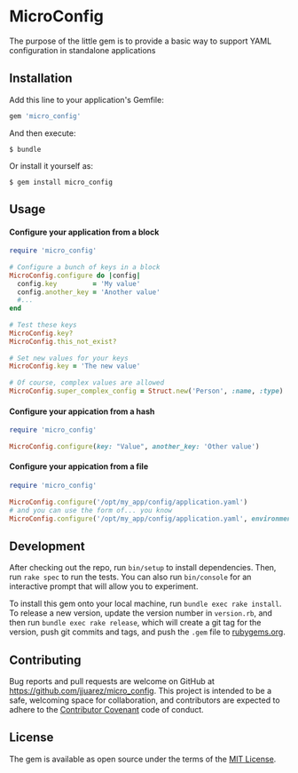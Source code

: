 # MicroConfig

The purpose of the little gem is to provide a basic way to support YAML configuration in standalone applications

## Installation

Add this line to your application's Gemfile:

```ruby
gem 'micro_config'
```

And then execute:

    $ bundle

Or install it yourself as:

    $ gem install micro_config

## Usage

#### Configure your application from a block
```ruby
require 'micro_config'
	
# Configure a bunch of keys in a block
MicroConfig.configure do |config|
  config.key         = 'My value'
  config.another_key = 'Another value'
  #...
end
	
# Test these keys
MicroConfig.key?
MicroConfig.this_not_exist?
	
# Set new values for your keys
MicroConfig.key = 'The new value'
	
# Of course, complex values are allowed
MicroConfig.super_complex_config = Struct.new('Person', :name, :type) 
```

#### Configure your appication from a hash
```ruby
require 'micro_config'
	
MicroConfig.configure(key: "Value", another_key: 'Other value')
```
#### Configure your appication from a file
```ruby
require 'micro_config'
	
MicroConfig.configure('/opt/my_app/config/application.yaml')
# and you can use the form of... you know
MicroConfig.configure('/opt/my_app/config/application.yaml', environment: :production)
```
## Development

After checking out the repo, run `bin/setup` to install dependencies. Then, run `rake spec` to run the tests. You can also run `bin/console` for an interactive prompt that will allow you to experiment.

To install this gem onto your local machine, run `bundle exec rake install`. To release a new version, update the version number in `version.rb`, and then run `bundle exec rake release`, which will create a git tag for the version, push git commits and tags, and push the `.gem` file to [rubygems.org](https://rubygems.org).

## Contributing

Bug reports and pull requests are welcome on GitHub at https://github.com/jjuarez/micro_config. This project is intended to be a safe, welcoming space for collaboration, and contributors are expected to adhere to the [Contributor Covenant](http://contributor-covenant.org) code of conduct.


## License

The gem is available as open source under the terms of the [MIT License](http://opensource.org/licenses/MIT).
